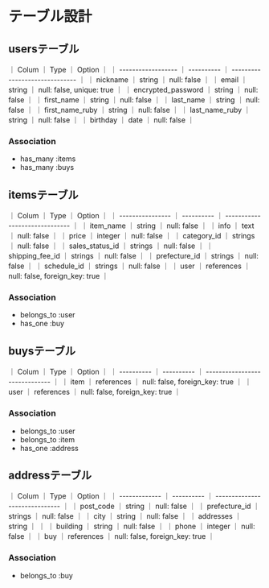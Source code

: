 # テーブル設計

## usersテーブル

｜ Colum              ｜ Type       ｜ Option                         ｜
｜ ------------------ ｜ ---------- ｜ ------------------------------ ｜
｜ nickname           ｜ string     ｜ null: false                    ｜
｜ email              ｜ string     ｜ null: false, unique: true      ｜
｜ encrypted_password ｜ string     ｜ null: false                    ｜
｜ first_name         ｜ string     ｜ null: false                    ｜
｜ last_name          ｜ string     ｜ null: false                    ｜
｜ first_name_ruby    ｜ string     ｜ null: false                    ｜
｜ last_name_ruby     ｜ string     ｜ null: false                    ｜
｜ birthday           ｜ date       ｜ null: false                    ｜

### Association

- has_many :items
- has_many :buys

## itemsテーブル

｜ Colum            ｜ Type       ｜ Option                         ｜
｜ ---------------- ｜ ---------- ｜ ------------------------------ ｜
｜ item_name        ｜ string     ｜ null: false                    ｜
｜ info             ｜ text       ｜ null: false                    ｜
｜ price            ｜ integer    ｜ null: false                    ｜
｜ category_id      ｜ strings    ｜ null: false                    ｜
｜ sales_status_id  ｜ strings    ｜ null: false                    ｜
｜ shipping_fee_id  ｜ strings    ｜ null: false                    ｜
｜ prefecture_id    ｜ strings    ｜ null: false                    ｜
｜ schedule_id      ｜ strings    ｜ null: false                    ｜
｜ user             ｜ references ｜ null: false, foreign_key: true ｜

### Association

- belongs_to :user
- has_one :buy

## buysテーブル

｜ Colum      ｜ Type       ｜ Option                         ｜
｜ ---------- ｜ ---------- ｜ ------------------------------ ｜
｜ item       ｜ references ｜ null: false, foreign_key: true ｜
｜ user       ｜ references ｜ null: false, foreign_key: true ｜

### Association

- belongs_to :user
- belongs_to :item
- has_one :address

## addressテーブル

｜ Colum         ｜ Type       ｜ Option                         ｜
｜ ------------- ｜ ---------- ｜ ------------------------------ ｜
｜ post_code     ｜ string     ｜ null: false                    ｜
｜ prefecture_id ｜ strings    ｜ null: false                    ｜
｜ city          ｜ string     ｜ null: false                    ｜
｜ addresses     ｜ string     ｜                                ｜
｜ building      ｜ string     ｜ null: false                    ｜
｜ phone         ｜ integer    ｜ null: false                    ｜
｜ buy           ｜ references ｜ null: false, foreign_key: true ｜

### Association

- belongs_to :buy